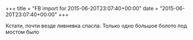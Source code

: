 +++
title = "FB import for 2015-06-20T23:07:40+00:00"
date = "2015-06-20T23:07:40+00:00"
+++

Кстати, почти везде ливневка спасла. Только одно большое болото под мостом было


